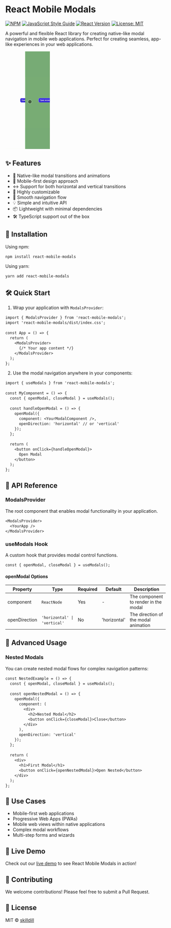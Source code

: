 # React Mobile Modals

[![NPM](https://img.shields.io/npm/v/react-mobile-modals.svg)](https://www.npmjs.com/package/react-mobile-modals) 
[![JavaScript Style Guide](https://img.shields.io/badge/code_style-standard-brightgreen.svg)](https://standardjs.com)
[![React Version](https://img.shields.io/badge/react-19.1.0-blue.svg)](https://reactjs.org/)
[![License: MIT](https://img.shields.io/badge/License-MIT-yellow.svg)](https://opensource.org/licenses/MIT)

A powerful and flexible React library for creating native-like modal navigation in mobile web applications. Perfect for creating seamless, app-like experiences in your web applications.

![Demo Example](https://github.com/skilldill/react-mobile-modals/blob/master/blob/example.gif?raw=true)

## ✨ Features

- 🚀 Native-like modal transitions and animations
- 📱 Mobile-first design approach
- ↔️ Support for both horizontal and vertical transitions
- 🎨 Highly customizable
- 🔄 Smooth navigation flow
- 💡 Simple and intuitive API
- 📦 Lightweight with minimal dependencies
- 🛠 TypeScript support out of the box

## 🚀 Installation

Using npm:
```bash
npm install react-mobile-modals
```

Using yarn:
```bash
yarn add react-mobile-modals
```

## 🛠 Quick Start

1. Wrap your application with `ModalsProvider`:

```tsx
import { ModalsProvider } from 'react-mobile-modals';
import 'react-mobile-modals/dist/index.css';

const App = () => {
  return (
    <ModalsProvider>
      {/* Your app content */}
    </ModalsProvider>
  );
};
```

2. Use the modal navigation anywhere in your components:

```tsx
import { useModals } from 'react-mobile-modals';

const MyComponent = () => {
  const { openModal, closeModal } = useModals();

  const handleOpenModal = () => {
    openModal({
      component: <YourModalComponent />,
      openDirection: 'horizontal' // or 'vertical'
    });
  };

  return (
    <button onClick={handleOpenModal}>
      Open Modal
    </button>
  );
};
```

## 📖 API Reference

### ModalsProvider

The root component that enables modal functionality in your application.

```tsx
<ModalsProvider>
  <YourApp />
</ModalsProvider>
```

### useModals Hook

A custom hook that provides modal control functions.

```tsx
const { openModal, closeModal } = useModals();
```

#### openModal Options

| Property    | Type                    | Required | Default      | Description                               |
|------------|-------------------------|----------|--------------|-------------------------------------------|
| component  | `ReactNode`             | Yes      | -            | The component to render in the modal      |
| openDirection  | `'horizontal' \| 'vertical'` | No       | 'horizontal' | The direction of the modal animation      |

## 🌟 Advanced Usage

### Nested Modals

You can create nested modal flows for complex navigation patterns:

```tsx
const NestedExample = () => {
  const { openModal, closeModal } = useModals();

  const openNestedModal = () => {
    openModal({
      component: (
        <div>
          <h2>Nested Modal</h2>
          <button onClick={closeModal}>Close</button>
        </div>
      ),
      openDirection: 'vertical'
    });
  };

  return (
    <div>
      <h1>First Modal</h1>
      <button onClick={openNestedModal}>Open Nested</button>
    </div>
  );
};
```

## 🎯 Use Cases

- Mobile-first web applications
- Progressive Web Apps (PWAs)
- Mobile web views within native applications
- Complex modal workflows
- Multi-step forms and wizards

## 🔗 Live Demo

Check out our [live demo](https://skilldill.github.io/react-mobile-modals/) to see React Mobile Modals in action!

## 🤝 Contributing

We welcome contributions! Please feel free to submit a Pull Request.

## 📄 License

MIT © [skilldill](https://github.com/skilldill)
